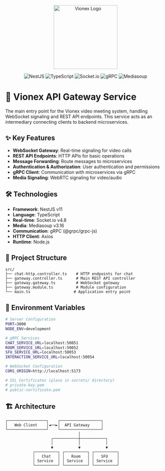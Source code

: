 <p align="center">
  <img src="https://res.cloudinary.com/dcweof28t/image/upload/v1750399380/image_products/favicon_vo2jtz.png" alt="Vionex Logo" width="200"/>
</p>

<p align="center">
  <img src="https://img.shields.io/badge/NestJS-e0234e?style=for-the-badge&logo=nestjs&logoColor=white" alt="NestJS"/>
  <img src="https://img.shields.io/badge/TypeScript-007ACC?style=for-the-badge&logo=typescript&logoColor=white" alt="TypeScript"/>
  <img src="https://img.shields.io/badge/Socket.io-black?style=for-the-badge&logo=socket.io&badgeColor=010101" alt="Socket.io"/>
  <img src="https://img.shields.io/badge/gRPC-4285f4?style=for-the-badge&logo=grpc&logoColor=white" alt="gRPC"/>
  <img src="https://img.shields.io/badge/Mediasoup-FF6B35?style=for-the-badge&logo=webrtc&logoColor=white" alt="Mediasoup"/>
</p>

# 🚀 Vionex API Gateway Service

The main entry point for the Vionex video meeting system, handling WebSocket signaling and REST API endpoints. This service acts as an intermediary connecting clients to backend microservices.

## ✨ Key Features

- **WebSocket Gateway**: Real-time signaling for video calls
- **REST API Endpoints**: HTTP APIs for basic operations
- **Message Forwarding**: Route messages to microservices
- **Authentication & Authorization**: User authentication and permissions
- **gRPC Client**: Communication with microservices via gRPC
- **Media Signaling**: WebRTC signaling for video/audio

## 🛠️ Technologies

- **Framework**: NestJS v11
- **Language**: TypeScript
- **Real-time**: Socket.io v4.8
- **Media**: Mediasoup v3.16
- **Communication**: gRPC (@grpc/grpc-js)
- **HTTP Client**: Axios
- **Runtime**: Node.js

## 📁 Project Structure

```
src/
├── chat-http.controller.ts    # HTTP endpoints for chat
├── gateway.controller.ts      # Main REST API controller
├── gateway.gateway.ts         # WebSocket gateway
├── gateway.module.ts          # Module configuration
└── main.ts                   # Application entry point
```

## 🔧 Environment Variables

```bash
# Server Configuration
PORT=3000
NODE_ENV=development

# gRPC Services
CHAT_SERVICE_URL=localhost:50051
ROOM_SERVICE_URL=localhost:50052
SFU_SERVICE_URL=localhost:50053
INTERACTION_SERVICE_URL=localhost:50054

# WebSocket Configuration
CORS_ORIGIN=http://localhost:5173

# SSL Certificates (place in secrets/ directory)
# private-key.pem
# public-certificate.pem
```

## 🏗️ Architecture

```
┌─────────────────┐    ┌──────────────────┐
│   Web Client    │◄──►│  API Gateway     │
└─────────────────┘    └──────────────────┘
                                │
                    ┌───────────┼───────────┐
                    │           │           │
                    ▼           ▼           ▼
            ┌──────────┐ ┌──────────┐ ┌──────────┐
            │   Chat   │ │   Room   │ │   SFU    │
            │ Service  │ │ Service  │ │ Service  │
            └──────────┘ └──────────┘ └──────────┘
```
